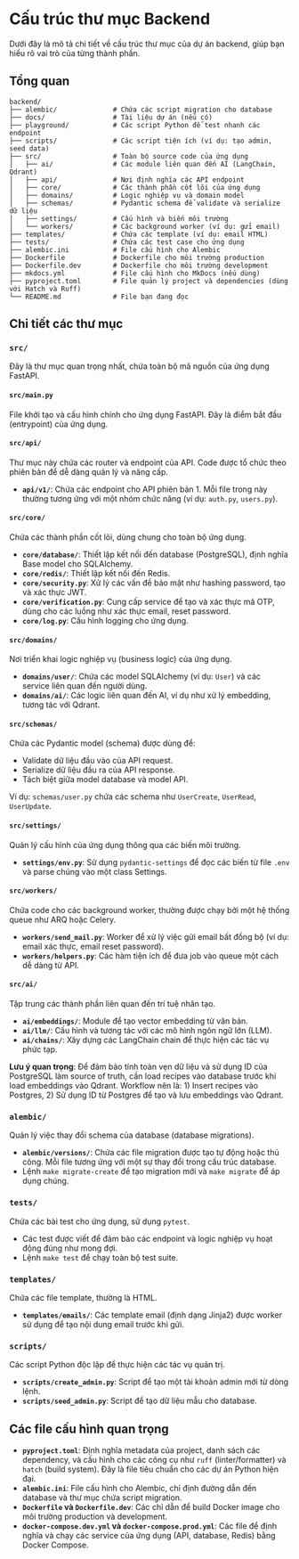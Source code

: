 # Cấu trúc thư mục Backend

Dưới đây là mô tả chi tiết về cấu trúc thư mục của dự án backend, giúp bạn hiểu rõ vai trò của từng thành phần.

## Tổng quan

```
backend/
├── alembic/              # Chứa các script migration cho database
├── docs/                 # Tài liệu dự án (nếu có)
├── playground/           # Các script Python để test nhanh các endpoint
├── scripts/              # Các script tiện ích (ví dụ: tạo admin, seed data)
├── src/                  # Toàn bộ source code của ứng dụng
│   ├── ai/               # Các module liên quan đến AI (LangChain, Qdrant)
│   ├── api/              # Nơi định nghĩa các API endpoint
│   ├── core/             # Các thành phần cốt lõi của ứng dụng
│   ├── domains/          # Logic nghiệp vụ và domain model
│   ├── schemas/          # Pydantic schema để validate và serialize dữ liệu
│   ├── settings/         # Cấu hình và biến môi trường
│   └── workers/          # Các background worker (ví dụ: gửi email)
├── templates/            # Chứa các template (ví dụ: email HTML)
├── tests/                # Chứa các test case cho ứng dụng
├── alembic.ini           # File cấu hình cho Alembic
├── Dockerfile            # Dockerfile cho môi trường production
├── Dockerfile.dev        # Dockerfile cho môi trường development
├── mkdocs.yml            # File cấu hình cho MkDocs (nếu dùng)
├── pyproject.toml        # File quản lý project và dependencies (dùng với Hatch và Ruff)
└── README.md             # File bạn đang đọc
```

## Chi tiết các thư mục

### `src/`

Đây là thư mục quan trọng nhất, chứa toàn bộ mã nguồn của ứng dụng FastAPI.

#### `src/main.py`

File khởi tạo và cấu hình chính cho ứng dụng FastAPI. Đây là điểm bắt đầu (entrypoint) của ứng dụng.

#### `src/api/`

Thư mục này chứa các router và endpoint của API. Code được tổ chức theo phiên bản để dễ dàng quản lý và nâng cấp.

- **`api/v1/`**: Chứa các endpoint cho API phiên bản 1. Mỗi file trong này thường tương ứng với một nhóm chức năng (ví dụ: `auth.py`, `users.py`).

#### `src/core/`

Chứa các thành phần cốt lõi, dùng chung cho toàn bộ ứng dụng.

- **`core/database/`**: Thiết lập kết nối đến database (PostgreSQL), định nghĩa Base model cho SQLAlchemy.
- **`core/redis/`**: Thiết lập kết nối đến Redis.
- **`core/security.py`**: Xử lý các vấn đề bảo mật như hashing password, tạo và xác thực JWT.
- **`core/verification.py`**: Cung cấp service để tạo và xác thực mã OTP, dùng cho các luồng như xác thực email, reset password.
- **`core/log.py`**: Cấu hình logging cho ứng dụng.

#### `src/domains/`

Nơi triển khai logic nghiệp vụ (business logic) của ứng dụng.

- **`domains/user/`**: Chứa các model SQLAlchemy (ví dụ: `User`) và các service liên quan đến người dùng.
- **`domains/ai/`**: Các logic liên quan đến AI, ví dụ như xử lý embedding, tương tác với Qdrant.

#### `src/schemas/`

Chứa các Pydantic model (schema) được dùng để:
- Validate dữ liệu đầu vào của API request.
- Serialize dữ liệu đầu ra của API response.
- Tách biệt giữa model database và model API.

Ví dụ: `schemas/user.py` chứa các schema như `UserCreate`, `UserRead`, `UserUpdate`.

#### `src/settings/`

Quản lý cấu hình của ứng dụng thông qua các biến môi trường.

- **`settings/env.py`**: Sử dụng `pydantic-settings` để đọc các biến từ file `.env` và parse chúng vào một class Settings.

#### `src/workers/`

Chứa code cho các background worker, thường được chạy bởi một hệ thống queue như ARQ hoặc Celery.

- **`workers/send_mail.py`**: Worker để xử lý việc gửi email bất đồng bộ (ví dụ: email xác thực, email reset password).
- **`workers/helpers.py`**: Các hàm tiện ích để đưa job vào queue một cách dễ dàng từ API.

#### `src/ai/`

Tập trung các thành phần liên quan đến trí tuệ nhân tạo.

- **`ai/embeddings/`**: Module để tạo vector embedding từ văn bản.
- **`ai/llm/`**: Cấu hình và tương tác với các mô hình ngôn ngữ lớn (LLM).
- **`ai/chains/`**: Xây dựng các LangChain chain để thực hiện các tác vụ phức tạp.

**Lưu ý quan trọng**: Để đảm bảo tính toàn vẹn dữ liệu và sử dụng ID của PostgreSQL làm source of truth, cần load recipes vào database trước khi load embeddings vào Qdrant. Workflow nên là: 1) Insert recipes vào Postgres, 2) Sử dụng ID từ Postgres để tạo và lưu embeddings vào Qdrant.

### `alembic/`

Quản lý việc thay đổi schema của database (database migrations).

- **`alembic/versions/`**: Chứa các file migration được tạo tự động hoặc thủ công. Mỗi file tương ứng với một sự thay đổi trong cấu trúc database.
- Lệnh `make migrate-create` để tạo migration mới và `make migrate` để áp dụng chúng.

### `tests/`

Chứa các bài test cho ứng dụng, sử dụng `pytest`.

- Các test được viết để đảm bảo các endpoint và logic nghiệp vụ hoạt động đúng như mong đợi.
- Lệnh `make test` để chạy toàn bộ test suite.

### `templates/`

Chứa các file template, thường là HTML.

- **`templates/emails/`**: Các template email (định dạng Jinja2) được worker sử dụng để tạo nội dung email trước khi gửi.

### `scripts/`

Các script Python độc lập để thực hiện các tác vụ quản trị.

- **`scripts/create_admin.py`**: Script để tạo một tài khoản admin mới từ dòng lệnh.
- **`scripts/seed_admin.py`**: Script để tạo dữ liệu mẫu cho database.

## Các file cấu hình quan trọng

- **`pyproject.toml`**: Định nghĩa metadata của project, danh sách các dependency, và cấu hình cho các công cụ như `ruff` (linter/formatter) và `hatch` (build system). Đây là file tiêu chuẩn cho các dự án Python hiện đại.
- **`alembic.ini`**: File cấu hình cho Alembic, chỉ định đường dẫn đến database và thư mục chứa script migration.
- **`Dockerfile` và `Dockerfile.dev`**: Các chỉ dẫn để build Docker image cho môi trường production và development.
- **`docker-compose.dev.yml` và `docker-compose.prod.yml`**: Các file để định nghĩa và chạy các service của ứng dụng (API, database, Redis) bằng Docker Compose.
